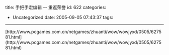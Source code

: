 title: 手把手宏编辑 -- 重返荣誉
id: 622
categories:
  - Uncategorized
date: 2005-09-05 07:43:37
tags:
---

<div id="msgcns!9697D6160EFEBC17!160" class="bvMsg"><div>[http://www.pcgames.com.cn/netgames/zhuanti/wow/wowjyxd/0505/627581.html](http://www.pcgames.com.cn/netgames/zhuanti/wow/wowjyxd/0505/627581.html)</div></div>